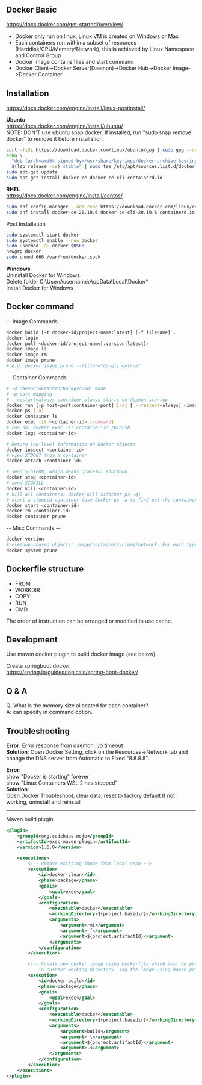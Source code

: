 ## Docker Basic
https://docs.docker.com/get-started/overview/  
- Docker only run on linux, Linux VM is created on Windows or Mac
- Each containers run within a subset of resources (Harddisk/CPU/Memory/Network), this is achieved by Linux Namespace and Control Group
- Docker Image contains files and start command
- Docker Client->Docker Server(Daemon)->Docker Hub->Docker Image->Docker Container

## Installation
https://docs.docker.com/engine/install/linux-postinstall/  

**Ubuntu**  
https://docs.docker.com/engine/install/ubuntu/  
NOTE: DON'T use ubuntu snap docker. If installed, run "sudo snap remove docker" to remove it before installation.  

```sh 
curl -fsSL https://download.docker.com/linux/ubuntu/gpg | sudo gpg --dearmor -o /usr/share/keyrings/docker-archive-keyring.gpg  
echo \
  "deb [arch=amd64 signed-by=/usr/share/keyrings/docker-archive-keyring.gpg] https://download.docker.com/linux/ubuntu \
  $(lsb_release -cs) stable" | sudo tee /etc/apt/sources.list.d/docker.list > /dev/null  
sudo apt-get update  
sudo apt-get install docker-ce docker-ce-cli containerd.io  
```
**RHEL**  
https://docs.docker.com/engine/install/centos/  
```sh
sudo dnf config-manager --add-repo https://download.docker.com/linux/centos/docker-ce.repo  
sudo dnf install docker-ce-20.10.6 docker-ce-cli-20.10.6 containerd.io --allowerasing  
```
Post Installation
```sh
sudo systemctl start docker  
sudo systemctl enable --now docker  
sudo usermod -aG docker $USER  
newgrp docker
sudo chmod 666 /var/run/docker.sock
```
**Windows**  
Uninstall Docker for Windows  
Delete folder C:\Users\username\AppData\Local\Docker*  
Install Docker for Windows

## Docker command
-- Image Commands --  
```sh
docker build [-t docker-id/project-name:latest] [-f filename] .  
docker login  
docker pull <docker-id/project-name[:version|latest]>  
docker image ls  
docker image rm  
docker image prune  
# e.g. docker image prune --filter="dangling=true"  
```

-- Container Commands --  
```sh
# -d daemon(detached/background) mode  
# -p port mapping
# --restart=always container always starts on deamon startup
docker run [-p host-port:container-port] [-d] [ --restart=always] <image> [command]
docker ps [-a]  
docker container ls  
docker exec -it <container-id> [command]   
# run sh: docker exec -it container-id /bin/sh  
docker logs <container-id>  

# Return low-level information on Docker objects  
docker inspect <container-id>  
# view STDOUT from a container  
docker attach <container-id>  

# send SIGTERM, which means graceful shutdown
docker stop <container-id>
# send SIGKILL
docker kill <container-id>
# kill all containers: docker kill $(docker ps -q)
# start a stopped container (use docker ps -a to find out the container id)
docker start <container-id>
docker rm <container-id>
docker container prune
```

-- Misc Commands -- 
```sh
docker version
# cleanup unused objects: image/container/volume/network. For each type of object, Docker provides a prune command. docker system prune to clean up multiple types of objects at once
docker system prune
```

## Dockerfile structure
- FROM
- WORKDIR
- COPY
- RUN
- CMD  

The order of instruction can be arranged or modified to use cache.

## Development
Use maven docker plugin to build docker image (see below)  

Create springboot docker  
https://spring.io/guides/topicals/spring-boot-docker/

## Q & A
Q: What is the memory size allocated for each container?  
A: can specify in command option.

## Troubleshooting
**Error**: Error response from daemon: i/o timeout  
**Solution**: 
Open Docker  Setting, click on the Resources->Network tab and change the DNS server from Automatic to Fixed "8.8.8.8".

**Error**:  
show "Docker is starting" forever  
show "Linux Containers WSL 2 has stopped"  
**Solution**:  
Open Docker Troubleshoot, clear data, reset to factory default
If not working, uninstall and reinstall  

---
Maven build plugin
```xml
<plugin>
    <groupId>org.codehaus.mojo</groupId>
    <artifactId>exec-maven-plugin</artifactId>
    <version>1.6.0</version>

    <executions>
        <!-- Remove existing image from local repo -->
        <execution>
            <id>docker-clean</id>
            <phase>package</phase>
            <goals>
                <goal>exec</goal>
            </goals>
            <configuration>
                <executable>docker</executable>
                <workingDirectory>${project.basedir}</workingDirectory>
                <arguments>
                    <argument>rmi</argument>
                    <argument>-f</argument>
                    <argument>${project.artifactId}</argument>
                </arguments>
            </configuration>
        </execution>

        <!-- Create new docker image using Dockerfile which must be present 
            in current working directory. Tag the image using maven project version information. -->
        <execution>
            <id>docker-build</id>
            <phase>package</phase>
            <goals>
                <goal>exec</goal>
            </goals>
            <configuration>
                <executable>docker</executable>
                <workingDirectory>${project.basedir}</workingDirectory>
                <arguments>
                    <argument>build</argument>
                    <argument>-t</argument>
                    <argument>${project.artifactId}</argument>
                    <argument>.</argument>
                </arguments>
            </configuration>
        </execution>
    </executions>
</plugin>
```
